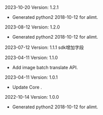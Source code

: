 2023-10-20 Version: 1.2.1
- Generated python2 2018-10-12 for alimt.

2023-08-12 Version: 1.2.0
- Generated python2 2018-10-12 for alimt.

2023-07-12 Version: 1.1.1
sdk增加字段

2023-04-11 Version: 1.1.0
- Add image batch translate API.

2023-04-11 Version: 1.0.1
- Update Core .

2022-10-14 Version: 1.0.0
- Generated python2 2018-10-12 for alimt.

